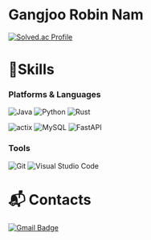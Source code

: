 # Gangjoo Robin Nam

[![Solved.ac Profile](http://mazassumnida.wtf/api/v2/generate_badge?boj=i_eat_you)](https://solved.ac/i_eat_you/)
# 💪Skills
### Platforms & Languages
![Java](https://img.shields.io/badge/Java-007396.svg?&style=for-the-badge&logo=Java&logoColor=white)
![Python](https://img.shields.io/badge/Python-3776AB.svg?&style=for-the-badge&logo=Python&logoColor=white)
![Rust](https://img.shields.io/badge/Rust-000000.svg?&style=for-the-badge&logo=Rust&logoColor=white)

![actix](https://img.shields.io/badge/actix-000000.svg?&style=for-the-badge&logo=actix&logoColor=white)
![MySQL](https://img.shields.io/badge/MySQL-4479A1.svg?&style=for-the-badge&logo=MySQL&logoColor=white)
![FastAPI](https://img.shields.io/badge/FastAPI-009688.svg?&style=for-the-badge&logo=FastAPI&logoColor=white)


### Tools
![Git](https://img.shields.io/badge/Git-F05032.svg?&style=for-the-badge&logo=Git&logoColor=white)
![Visual Studio Code](https://img.shields.io/badge/Visual%20Studio%20Code-007ACC.svg?&style=for-the-badge&logo=Visual%20Studio%20Code&logoColor=white)
 
# :mailbox_with_mail: Contacts
[![Gmail Badge](https://img.shields.io/badge/Gmail-d14836?style=flat-square&logo=Gmail&logoColor=white&link=mailto:devgrn@kaist.ac.kr)](mailto:kaist.ac.kr)
